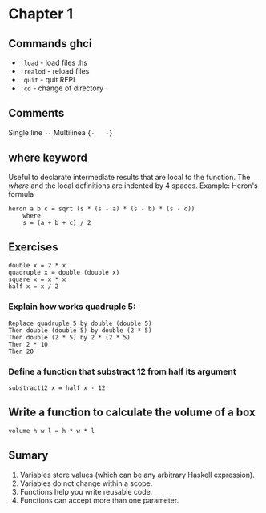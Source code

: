 # Chapter 1

## Commands ghci

- `:load` - load files .hs
- `:realod` - reload files
- `:quit` - quit REPL
- `:cd` -  change of directory


## Comments

Single line `--`
Multilinea `{-   -}`

## where keyword

Useful to declarate intermediate results that are local to the function. The *where* and
the local definitions are indented by 4 spaces.
Example: Heron's formula

```
heron a b c = sqrt (s * (s - a) * (s - b) * (s - c))
    where
    s = (a + b + c) / 2
```

## Exercises

```
double x = 2 * x
quadruple x = double (double x)
square x = x * x
half x = x / 2
```

### Explain how works quadruple 5:

```
Replace quadruple 5 by double (double 5)
Then double (double 5) by double (2 * 5)
Then double (2 * 5) by 2 * (2 * 5)
Then 2 * 10
Then 20
```

### Define a function that substract 12 from half its argument

```
substract12 x = half x - 12
```

## Write a function to calculate the volume of a box

```
volume h w l = h * w * l
```

## Sumary

1. Variables store values (which can be any arbitrary Haskell expression).
2. Variables do not change within a scope.
3. Functions help you write reusable code.
4. Functions can accept more than one parameter.
